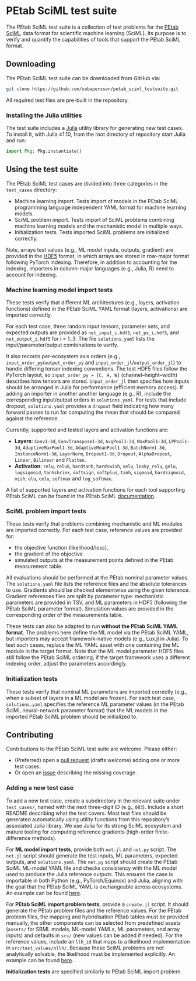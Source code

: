 # PEtab SciML test suite

The PEtab SciML test suite is a collection of test problems for the [PEtab SciML](https://github.com/PEtab-dev/petab_sciml) data format for scientific machine learning (SciML). Its purpose is to verify and quantify the capabilities of tools that support the PEtab SciML format.

## Downloading

The PEtab SciML test suite can be downloaded from GitHub via:

```bash
git clone https://github.com/sebapersson/petab_sciml_testsuite.git
```

All required test files are pre-built in the repository.

### Installing the Julia utilities

The test suite includes a [Julia](https://julialang.org/) utility library for generating new test cases. To install it, with Julia ≥1.10, from the root directory of repository start Julia and run:

```julia
import Pkg; Pkg.instantiate()
```

## Using the test suite

The PEtab SciML test cases are divided into three categories in the `test_cases` directory:

- Machine learning import. Tests import of models in the PEtab SciML programming language independent YAML format for machine learning models.
- SciML problem import. Tests import of SciML problems combining machine learning models and the mechanistic model in multiple ways.
- Initialization tests. Tests imported SciML problems are initialized correctly.

Note, arrays test values (e.g., ML model inputs, outputs, gradient) are provided in the [HDF5](https://www.hdfgroup.org/solutions/hdf5/) format, in which arrays are stored in row-major format following PyTorch indexing. Therefore, in addition to accounting for the indexing, importers in column-major languages (e.g., Julia, R) need to account for indexing.

### Machine learning model import tests

These tests verify that different ML architectures (e.g., layers, activation functions) defined in the PEtab SciML YAML format (layers, activations) are imported correctly.

For each test case, three random input tensors, parameter sets, and expected outputs are provided as `net_input_i.hdf5`, `net_ps_i.hdf5`, and `net_output_i.hdf5` for i = 1..3. The file `solutions.yaml` lists the input/parameter/output combinations to verify.

It also records per-ecosystem axis orders (e.g., `input_order_py`/`output_order_py` and `input_order_jl`/`output_order_jl`) to handle differing tensor indexing conventions. The test HDF5 files follow the PyTorch layout, so `input_order_py = [C, H, W]` (channel–height–width) describes how tensors are stored. `input_order_jl` then specifies how inputs should be arranged in Julia for performance (efficient memory access). If adding an importer in another another language (e.g., R), include the corresponding input/output orders in `solutions.yaml`. For tests that include dropout, `solutions.yaml` provides a `dropout` field indicating how many forward passes to run for computing the mean that should be compared against the reference.


Currently, supported and tested layers and activation functions are:

- **Layers**: `Conv1-3d`, `ConvTranspose1-3d`, `AvgPool1-3d`, `MaxPool1-3d`, `LPPool1-3d`, `AdaptiveMaxPool1-3d`, `AdaptiveMeanPool1-3d`, `BatchNorm1-3d`, `InstanceNorm1-3d`, `LayerNorm`, `Dropout1-3d`, `Dropout`, `AlphaDropout`, `Linear`, `Bilinear` and `Flatten`.
- **Activation**: `relu`, `relu6`, `hardtanh`, `hardswish`, `selu`, `leaky_relu`, `gelu`, `logsigmoid`, `tanhshrink`, `softsign`, `softplus`, `tanh`, `sigmoid`, `hardsigmoid`, `mish`, `elu`, `celu`, `softmax` and `log_softmax`.

A list of supported layers and activation functions for each tool supporting PEtab SciML can be found in the PEtab SciML [documentation](https://petab-sciml.readthedocs.io/latest/layers.html).

### SciML problem import tests

These tests verify that problems combining mechanistic and ML modules are imported correctly. For each test case, reference values are provided for:

- the objective function (likelihood/loss),
- the gradient of the objective
- simulated outputs at the measurement points defined in the PEtab measurement table.

All evaluations should be performed at the PEtab nominal parameter values. The `solutions.yaml` file lists the reference files and the absolute tolerances to use. Gradients should be checked elementwise using the given tolerance. Gradient references files are split by parameter type: mechanistic parameters are provided in TSV, and ML parameters in HDF5 (following the PEtab SciML parameter format). Simulation values are provided in the corresponding order of the measurements table.

These tests can also be adapted to run **without the PEtab SciML YAML format**. The problems here define the ML model via the PEtab SciML YAML, but importers may accept framework-native models (e.g., Lux.jl in Julia). To test such cases, replace the ML YAML asset with one containing the ML module in the target format. Note that the ML model parameter HDF5 files still follow the PEtab SciML ordering; if the target framework uses a different indexing order, adjust the parameters accordingly.

### Initialization tests

These tests verify that nominal ML parameters are imported correctly (e.g., when a subset of layers in a ML model are frozen). For each test case, `solutions.yaml` specifies the reference ML parameter values (in the PEtab SciML neural-network parameter format) that the ML models in the imported PEtab SciML problem should be initialized to.

## Contributing

Contributions to the PEtab SciML test suite are welcome. Please either:

- (Preferred) open a [pull request](https://github.com/sebapersson/petab_sciml_testsuite/pulls) (drafts welcome) adding one or more test cases.
- Or open an [issue](https://github.com/sebapersson/petab_sciml_testsuite/issues) describing the missing coverage.

### Adding a new test case

To add a new test case, create a subdirectory in the relevant suite under `test_cases/`, named with the next three-digit ID (e.g., `003`). Include a short README describing what the test covers. Most test files should be generated automatically using utility functions from this repository’s associated Julia library. We use Julia for its strong SciML ecosystem and mature tooling for computing reference gradients (high-order finite-difference methods).

For **ML model import tests**, provide both `net.jl` and `net.py` script. The `net.jl` script should generate the test inputs, ML parameters, expected outputs, and `solutions.yaml`. The `net.py` script should create the PEtab SciML ML-model YAML file and checks consistency with the ML model used to produce the Julia reference outputs. This ensures the case is importable in both Python (e.g., PyTorch/Equinox) and Julia, aligning with the goal that the PEtab SciML YAML is exchangeable across ecosystems. An example can be found [here](https://github.com/sebapersson/petab_sciml_testsuite/tree/main/test_cases/net_import/001).

For **PEtab SciML import problem tests**, provide a `create.jl` script. It should generate the PEtab problem files and the reference values. For the PEtab problem files, the mapping and hybridisation PEtab tables must be provided manually, the other components can be selected from predefined assets (`assets/` for SBML models, ML-model YAMLs, ML parameters, and array inputs) and defaults in `src/` (new values can be added if needed). For the reference values, include an `llh_id` that maps to a likelihood implementation in `src/test_values/nllh/`. Because these SciML problems are not analytically solvable, the likelihood must be implemented explicitly. An example can be found [here](https://github.com/sebapersson/petab_sciml_testsuite/tree/main/test_cases/hybrid/001).

**Initialization tests** are specified similarly to PEtab SciML import problem.
